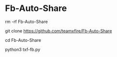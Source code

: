 # Fb-Auto-Share
rm -rf Fb-Auto-Share

git clone https://github.com/teamxfire/Fb-Auto-Share

cd Fb-Auto-Share

python3 txf-fb.py
